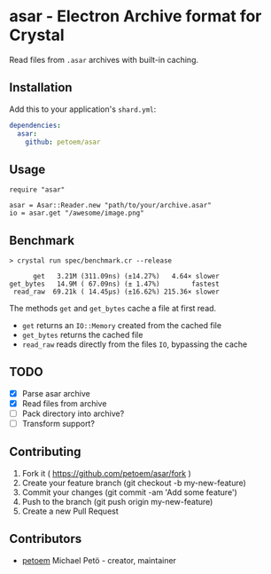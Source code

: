 # asar - Electron Archive format for Crystal

Read files from `.asar` archives with built-in caching.

## Installation

Add this to your application's `shard.yml`:

```yaml
dependencies:
  asar:
    github: petoem/asar
```

## Usage

```crystal
require "asar"

asar = Asar::Reader.new "path/to/your/archive.asar"
io = asar.get "/awesome/image.png"

```

## Benchmark

```
> crystal run spec/benchmark.cr --release

      get   3.21M (311.09ns) (±14.27%)   4.64× slower
get_bytes   14.9M ( 67.09ns) (± 1.47%)        fastest
 read_raw  69.21k ( 14.45µs) (±16.62%) 215.36× slower
```

The methods `get` and `get_bytes` cache a file at first read.  
- `get` returns an `IO::Memory` created from the cached file  
- `get_bytes` returns the cached file  
- `read_raw` reads directly from the files `IO`, bypassing the cache  

## TODO

- [x] Parse asar archive
- [x] Read files from archive
- [ ] Pack directory into archive?
- [ ] Transform support?

## Contributing

1. Fork it ( https://github.com/petoem/asar/fork )
2. Create your feature branch (git checkout -b my-new-feature)
3. Commit your changes (git commit -am 'Add some feature')
4. Push to the branch (git push origin my-new-feature)
5. Create a new Pull Request

## Contributors

- [petoem](https://github.com/petoem) Michael Petö - creator, maintainer
